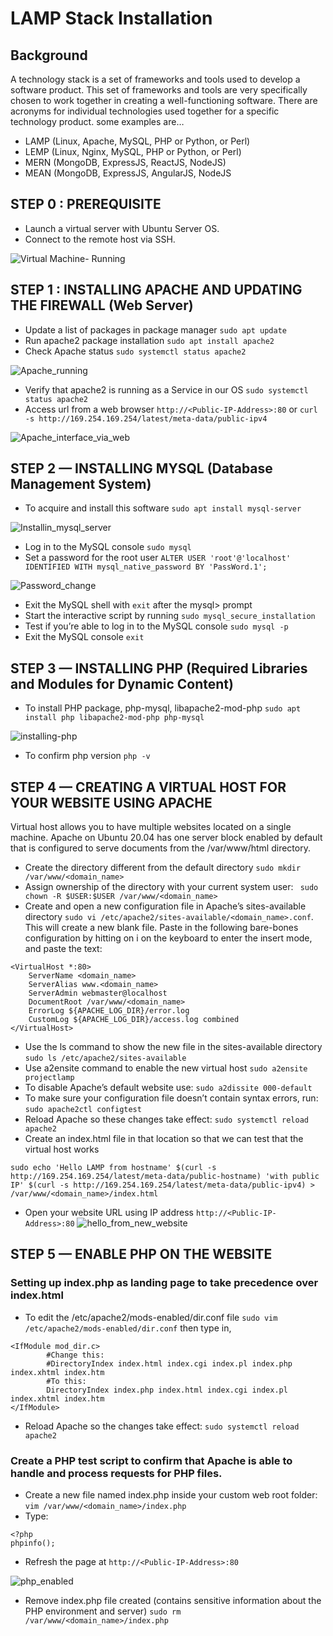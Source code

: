 # LAMP Stack Installation

## Background
A technology stack is a set of frameworks and tools used to develop a software product. 
This set of frameworks and tools are very specifically chosen to work together in creating a well-functioning software. There are acronyms for individual technologies used together for a specific technology product. some examples are…
- LAMP (Linux, Apache, MySQL, PHP or Python, or Perl)
- LEMP (Linux, Nginx, MySQL, PHP or Python, or Perl)
- MERN (MongoDB, ExpressJS, ReactJS, NodeJS)
- MEAN (MongoDB, ExpressJS, AngularJS, NodeJS

## STEP 0 : PREREQUISITE
- Launch a virtual server with Ubuntu Server OS.
- Connect to the remote host via SSH.

![Virtual Machine- Running](https://github.com/ifydevops23/LAMP-stack/assets/126971054/81a52e3e-ac7d-42cf-a7c2-5d9fd13ab282)

## STEP 1 : INSTALLING APACHE AND UPDATING THE FIREWALL (Web Server)
- Update a list of packages in package manager
`sudo apt update` 
- Run apache2 package installation
`sudo apt install apache2`
- Check Apache status
`sudo systemctl status apache2`

![Apache_running](https://github.com/ifydevops23/LAMP-stack/assets/126971054/3af10f6a-7831-487c-bcdc-c5bd8f05b394)

- Verify that apache2 is running as a Service in our OS
`sudo systemctl status apache2`
- Access url from a web browser 
`http://<Public-IP-Address>:80` or `curl -s http://169.254.169.254/latest/meta-data/public-ipv4`

![Apache_interface_via_web](https://github.com/ifydevops23/LAMP-stack/assets/126971054/f0feeca1-0770-41db-9c1f-6a77d7b8a732)

## STEP 2 — INSTALLING MYSQL (Database Management System)
- To acquire and install this software
`sudo apt install mysql-server`

![Installin_mysql_server](https://github.com/ifydevops23/LAMP-stack/assets/126971054/ee927f23-e01c-4453-b4a7-d96a470a98d2)
- Log in to the MySQL console
`sudo mysql`
- Set a password for the root user
`ALTER USER 'root'@'localhost' IDENTIFIED WITH mysql_native_password BY 'PassWord.1'; `

![Password_change](https://github.com/ifydevops23/LAMP-stack/assets/126971054/7721bbaa-64fc-4e1c-8aa2-a5894e0f78a1)
- Exit the MySQL shell with
`exit` after the mysql> prompt
- Start the interactive script by running
`sudo mysql_secure_installation`
- Test if you’re able to log in to the MySQL console
`sudo mysql -p`
- Exit the MySQL console
`exit`

## STEP 3 — INSTALLING PHP (Required Libraries and Modules for Dynamic Content)
- To install PHP package, php-mysql, libapache2-mod-php
`sudo apt install php libapache2-mod-php php-mysql`

![installing-php](https://github.com/ifydevops23/LAMP-stack/assets/126971054/7f1fb09a-ee78-4e84-839b-a1b7ddbe671e)
- To confirm php version
`php -v`

## STEP 4 — CREATING A VIRTUAL HOST FOR YOUR WEBSITE USING APACHE
Virtual host allows you to have multiple websites located on a single machine.
Apache on Ubuntu 20.04 has one server block enabled by default that is configured to serve documents from the /var/www/html directory. 
- Create the directory different from the default directory
`sudo mkdir /var/www/<domain_name>`
- Assign ownership of the directory with your current system user:
` sudo chown -R $USER:$USER /var/www/<domain_name>`
- Create and open a new configuration file in Apache’s sites-available directory
`sudo vi /etc/apache2/sites-available/<domain_name>.conf`.
This will create a new blank file. Paste in the following bare-bones configuration by hitting on i on the keyboard to enter the insert mode, and paste the text:
```
<VirtualHost *:80>
    ServerName <domain_name>
    ServerAlias www.<domain_name> 
    ServerAdmin webmaster@localhost
    DocumentRoot /var/www/<domain_name>
    ErrorLog ${APACHE_LOG_DIR}/error.log
    CustomLog ${APACHE_LOG_DIR}/access.log combined
</VirtualHost>
```
- Use the ls command to show the new file in the sites-available directory
`sudo ls /etc/apache2/sites-available`
- Use a2ensite command to enable the new virtual host
`sudo a2ensite projectlamp`
- To disable Apache’s default website use:
`sudo a2dissite 000-default`
- To make sure your configuration file doesn’t contain syntax errors, run:
`sudo apache2ctl configtest`
- Reload Apache so these changes take effect:
`sudo systemctl reload apache2`
-  Create an index.html file in that location so that we can test that the virtual host works 
```
sudo echo 'Hello LAMP from hostname' $(curl -s http://169.254.169.254/latest/meta-data/public-hostname) 'with public IP' $(curl -s http://169.254.169.254/latest/meta-data/public-ipv4) > /var/www/<domain_name>/index.html
```
- Open your website URL using IP address
`http://<Public-IP-Address>:80`
![hello_from_new_website](https://github.com/ifydevops23/LAMP-stack/assets/126971054/d5fadd55-8214-4a6c-b8cd-246499362763)

## STEP 5 — ENABLE PHP ON THE WEBSITE
### Setting up index.php as landing page to take precedence over index.html
- To edit the /etc/apache2/mods-enabled/dir.conf file
`sudo vim /etc/apache2/mods-enabled/dir.conf` then type in,
```
<IfModule mod_dir.c>
        #Change this:
        #DirectoryIndex index.html index.cgi index.pl index.php index.xhtml index.htm
        #To this:
        DirectoryIndex index.php index.html index.cgi index.pl index.xhtml index.htm
</IfModule>
```
- Reload Apache so the changes take effect:
`sudo systemctl reload apache2`
### Create a PHP test script to confirm that Apache is able to handle and process requests for PHP files.
- Create a new file named index.php inside your custom web root folder:
`vim /var/www/<domain_name>/index.php`
- Type:
```
<?php
phpinfo();
```
- Refresh the page at `http://<Public-IP-Address>:80`

![php_enabled](https://github.com/ifydevops23/LAMP-stack/assets/126971054/7a67034a-75ce-4947-ac83-0665dae51e91)

- Remove index.php file created (contains sensitive information about the PHP environment and server)
`sudo rm /var/www/<domain_name>/index.php`

